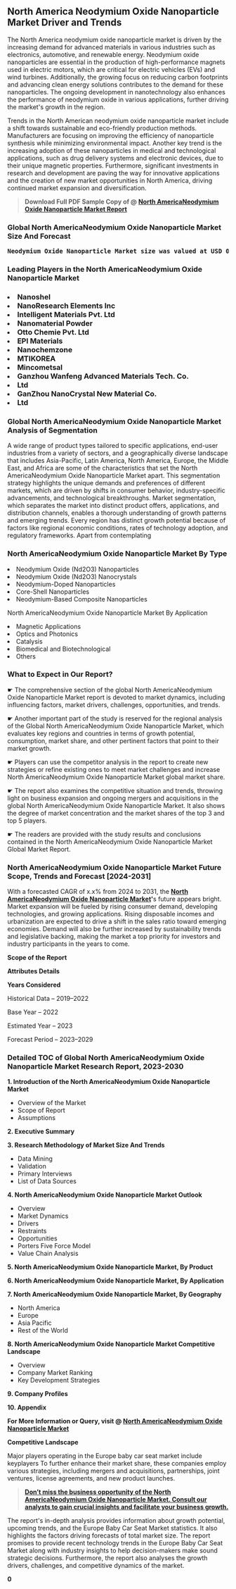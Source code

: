 <p> <h2>North America Neodymium Oxide Nanoparticle Market Driver and Trends</h2><p>The North America neodymium oxide nanoparticle market is driven by the increasing demand for advanced materials in various industries such as electronics, automotive, and renewable energy. Neodymium oxide nanoparticles are essential in the production of high-performance magnets used in electric motors, which are critical for electric vehicles (EVs) and wind turbines. Additionally, the growing focus on reducing carbon footprints and advancing clean energy solutions contributes to the demand for these nanoparticles. The ongoing development in nanotechnology also enhances the performance of neodymium oxide in various applications, further driving the market's growth in the region.</p><p>Trends in the North American neodymium oxide nanoparticle market include a shift towards sustainable and eco-friendly production methods. Manufacturers are focusing on improving the efficiency of nanoparticle synthesis while minimizing environmental impact. Another key trend is the increasing adoption of these nanoparticles in medical and technological applications, such as drug delivery systems and electronic devices, due to their unique magnetic properties. Furthermore, significant investments in research and development are paving the way for innovative applications and the creation of new market opportunities in North America, driving continued market expansion and diversification.</p></p><blockquote id="" class=""><strong>Download Full PDF Sample Copy of @&nbsp;<a href="https://www.verifiedmarketreports.com/download-sample/?rid=402226&utm_source=GitHub-Jan&utm_medium=264" target="_blank">North AmericaNeodymium Oxide Nanoparticle Market Report</a>&nbsp;&nbsp;</strong></blockquote><h3 id="" class=""><strong>Global&nbsp;North AmericaNeodymium Oxide Nanoparticle Market Size And Forecast</strong></h3><pre class="reader-text-block__code-block"><strong>Neodymium Oxide Nanoparticle Market size was valued at USD 0.65 Billion in 2022 and is projected to reach USD 1.25 Billion by 2030, growing at a CAGR of 8.5% from 2024 to 2030.</strong></pre><h3 id="" class="">Leading Players in the&nbsp;North AmericaNeodymium Oxide Nanoparticle Market</h3><h3 class=""></Li><Li>Nanoshel</Li><Li> NanoResearch Elements Inc</Li><Li> Intelligent Materials Pvt. Ltd</Li><Li> Nanomaterial Powder</Li><Li> Otto Chemie Pvt. Ltd</Li><Li> EPI Materials</Li><Li> Nanochemzone</Li><Li> MTIKOREA</Li><Li> Mincometsal</Li><Li> Ganzhou Wanfeng Advanced Materials Tech. Co.</Li><Li> Ltd</Li><Li> GanZhou NanoCrystal New Material Co.</Li><Li> Ltd</h3><h3 id="" class="">Global&nbsp;North AmericaNeodymium Oxide Nanoparticle Market Analysis of Segmentation</h3><p id="" class="">A wide range of product types tailored to specific applications, end-user industries from a variety of sectors, and a geographically diverse landscape that includes Asia-Pacific, Latin America, North America, Europe, the Middle East, and Africa are some of the characteristics that set the North AmericaNeodymium Oxide Nanoparticle Market apart. This segmentation strategy highlights the unique demands and preferences of different markets, which are driven by shifts in consumer behavior, industry-specific advancements, and technological breakthroughs. Market segmentation, which separates the market into distinct product offers, applications, and distribution channels, enables a thorough understanding of growth patterns and emerging trends. Every region has distinct growth potential because of factors like regional economic conditions, rates of technology adoption, and regulatory frameworks. Apart from contemplating</p><h3 id="" class="">North AmericaNeodymium Oxide Nanoparticle Market&nbsp;By Type</h3><p></Li><Li>Neodymium Oxide (Nd2O3) Nanoparticles</Li><Li> Neodymium Oxide (Nd2O3) Nanocrystals</Li><Li> Neodymium-Doped Nanoparticles</Li><Li> Core-Shell Nanoparticles</Li><Li> Neodymium-Based Composite Nanoparticles</p><div class="" data-test-id=""><p>North AmericaNeodymium Oxide Nanoparticle Market&nbsp;By Application</p></div><p class=""></Li><Li>Magnetic Applications</Li><Li> Optics and Photonics</Li><Li> Catalysis</Li><Li> Biomedical and Biotechnological</Li><Li> Others</p><div class="" data-test-id=""><h3><span class="">What to Expect in Our Report?</span></h3></div><div class="" data-test-id=""><p><span class="">☛ The comprehensive section of the global North AmericaNeodymium Oxide Nanoparticle Market report is devoted to market dynamics, including influencing factors, market drivers, challenges, opportunities, and trends.</span></p></div><div class="" data-test-id=""><p><span class="">☛ Another important part of the study is reserved for the regional analysis of the Global North AmericaNeodymium Oxide Nanoparticle Market, which evaluates key regions and countries in terms of growth potential, consumption, market share, and other pertinent factors that point to their market growth.</span></p></div><div class="" data-test-id=""><p><span class="">☛ Players can use the competitor analysis in the report to create new strategies or refine existing ones to meet market challenges and increase North AmericaNeodymium Oxide Nanoparticle Market global market share.</span></p></div><div class="" data-test-id=""><p><span class="">☛ The report also examines the competitive situation and trends, throwing light on business expansion and ongoing mergers and acquisitions in the global North AmericaNeodymium Oxide Nanoparticle Market. It also shows the degree of market concentration and the market shares of the top 3 and top 5 players.</span></p></div><div class="" data-test-id=""><p><span class="">☛ The readers are provided with the study results and conclusions contained in the North AmericaNeodymium Oxide Nanoparticle Market Global Market Report.</span></p></div><div class="" data-test-id=""><h3><span class="">North AmericaNeodymium Oxide Nanoparticle Market Future Scope, Trends and Forecast [2024-2031]</span></h3></div><div class="" data-test-id=""><p><span class="">With a forecasted CAGR of x.x% from 2024 to 2031, the <strong><a href="https://www.verifiedmarketreports.com/download-sample/?rid=402226&utm_source=GitHub-Jan&utm_medium=264" target="_blank">North AmericaNeodymium Oxide Nanoparticle Market</a>'</strong>s future appears bright. Market expansion will be fueled by rising consumer demand, developing technologies, and growing applications. Rising disposable incomes and urbanization are expected to drive a shift in the sales ratio toward emerging economies. Demand will also be further increased by sustainability trends and legislative backing, making the market a top priority for investors and industry participants in the years to come.</span></p><p id="ember66" class="ember-view reader-text-block__paragraph"><strong>Scope of the Report</strong></p><p id="ember67" class="ember-view reader-text-block__paragraph"><strong>Attributes Details</strong></p><p id="ember68" class="ember-view reader-text-block__paragraph"><strong>Years Considered</strong></p><p id="ember69" class="ember-view reader-text-block__paragraph">Historical Data &ndash; 2019&ndash;2022</p><p id="ember70" class="ember-view reader-text-block__paragraph">Base Year &ndash; 2022</p><p id="ember71" class="ember-view reader-text-block__paragraph">Estimated Year &ndash; 2023</p><p id="ember72" class="ember-view reader-text-block__paragraph">Forecast Period &ndash; 2023&ndash;2029</p></div><h3 id="" class="">Detailed TOC of Global North AmericaNeodymium Oxide Nanoparticle Market Research Report, 2023-2030</h3><p id="" class=""><strong>1. Introduction of the North AmericaNeodymium Oxide Nanoparticle Market</strong></p><ul><li>Overview of the Market</li><li>Scope of Report</li><li>Assumptions</li></ul><p id="" class=""><strong>2. Executive Summary</strong></p><p id="" class=""><strong>3. Research Methodology of Market Size And Trends</strong></p><ul><li>Data Mining</li><li>Validation</li><li>Primary Interviews</li><li>List of Data Sources</li></ul><p id="" class=""><strong>4. North AmericaNeodymium Oxide Nanoparticle Market Outlook</strong></p><ul><li>Overview</li><li>Market Dynamics</li><li>Drivers</li><li>Restraints</li><li>Opportunities</li><li>Porters Five Force Model</li><li>Value Chain Analysis</li></ul><p id="" class=""><strong>5. North AmericaNeodymium Oxide Nanoparticle Market, By Product</strong></p><p id="" class=""><strong>6. North AmericaNeodymium Oxide Nanoparticle Market, By Application</strong></p><p id="" class=""><strong>7. North AmericaNeodymium Oxide Nanoparticle Market, By Geography</strong></p><ul><li>North America</li><li>Europe</li><li>Asia Pacific</li><li>Rest of the World</li></ul><p id="" class=""><strong>8. North AmericaNeodymium Oxide Nanoparticle Market Competitive Landscape</strong></p><ul><li>Overview</li><li>Company Market Ranking</li><li>Key Development Strategies</li></ul><p id="" class=""><strong>9. Company Profiles</strong></p><p id="" class=""><strong>10. Appendix</strong></p><p><strong>For More Information or Query, visit&nbsp;@ <a href="https://www.verifiedmarketreports.com/product/neodymium-oxide-nanoparticle-market/" target="_blank">North AmericaNeodymium Oxide Nanoparticle Market</a></strong></p><p id="ember61" class="ember-view reader-text-block__paragraph"><strong>Competitive Landscape</strong></p><p id="ember62" class="ember-view reader-text-block__paragraph">Major players operating in the Europe baby car seat market include keyplayers To further enhance their market share, these companies employ various strategies, including mergers and acquisitions, partnerships, joint ventures, license agreements, and new product launches.</p><blockquote id="ember63" class="ember-view reader-text-block__blockquote"><strong><a href="https://www.verifiedmarketreports.com/download-sample/?rid=402226&utm_source=GitHub-Jan&utm_medium=264" target="_blank">Don&rsquo;t miss the business opportunity of the North AmericaNeodymium Oxide Nanoparticle Market. Consult our analysts to gain crucial insights and facilitate your business growth.</a></strong></blockquote><p id="ember64" class="ember-view reader-text-block__paragraph">The report's in-depth analysis provides information about growth potential, upcoming trends, and the Europe Baby Car Seat Market statistics. It also highlights the factors driving forecasts of total market size. The report promises to provide recent technology trends in the Europe Baby Car Seat Market along with industry insights to help decision-makers make sound strategic decisions. Furthermore, the report also analyses the growth drivers, challenges, and competitive dynamics of the market.</p><p class="ember-view reader-text-block__paragraph"><strong>0</strong></p>
